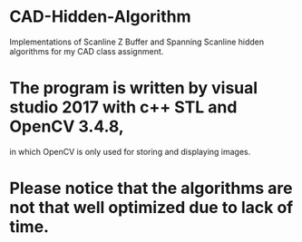 # CAD-Hidden-Algorithm
Implementations of Scanline Z Buffer and Spanning Scanline hidden algorithms for my CAD class assignment.

# The program is written by visual studio 2017 with c++ STL and OpenCV 3.4.8, 
  in which OpenCV is only used for storing and displaying images.
  
# Please notice that the algorithms are not that well optimized due to lack of time.

# 
